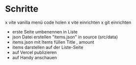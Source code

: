 # Schritte

x vite vanilla menü code holen
x vite einrichten
x git einrichten
- erste Seite umbenennen in Liste
- json Datei erstellen "items.json" in source (src/data)
- items.json mit Items füllen Title , amount
- items darstellen auf der Liste-Seite
- auf Vercel publizieren
- auf Handy anschauen